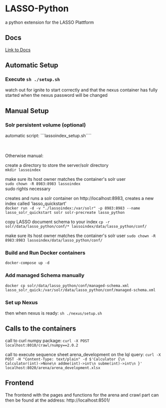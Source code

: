 # LASSO-Python

a python extension for the LASSO Plattform

## Docs
[Link to Docs](./docs/structure.md)

## Automatic Setup

### Execute ```sh ./setup.sh```
watch out for ignite to start correctly
and that the nexus container has fully started when the nexus password will be changed

## Manual Setup

### Solr persistent volume (optional)
automatic script: ```lassoindex_setup.sh````

<br><br>
Otherwise manual:
<br>

create a directory to store the server/solr directory <br>
```mkdir lassoindex```

make sure its host owner matches the container's solr user <br>
```sudo chown -R 8983:8983 lassoindex```<br>
sudo rights necessary

creates and runs a solr container on http://localhost:8983, creates a new index called 'lasso_quickstart' <br>
```docker run -d -v "./lassoindex:/var/solr" -p 8983:8983 --name lasso_solr_quickstart solr solr-precreate lasso_python```

copy LASSO document schema to your index
```cp -r solr/data/lasso_python/conf/* lassoindex/data/lasso_python/conf/```

make sure its host owner matches the container's solr user
```sudo chown -R 8983:8983 lassoindex/data/lasso_python/conf/```

### Build and Run Docker containers

```docker-compose up -d```

### Add managed Schema manually
```docker cp solr/data/lasso_python/conf/managed-schema.xml lasso_solr_quick:/var/solr/data/lasso_python/conf/managed-schema.xml```

### Set up Nexus
then when nexus is ready:
```sh ./nexus/setup.sh```

## Calls to the containers
call to curl numpy package:
```curl -X POST localhost:8010/crawl/numpy==2.0.2```

call to execute sequence sheet arena_development on the lql query:
```curl -X POST -H "Content-Type: text/plain" -d $'Calculator {\n Calculator(int)->None\n addme(int)->int\n subme(int)->int\n }' localhost:8020/arena/arena_development.xlsx```

## Frontend

The frontend with the pages and functions for the arena and crawl part can then be found at the address: http://localhost:8501/